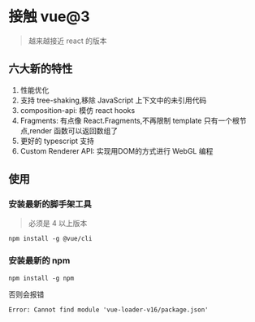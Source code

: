 # 接触 vue@3
> 越来越接近 react 的版本

## 六大新的特性
1. 性能优化
2. 支持 tree-shaking,移除 JavaScript 上下文中的未引用代码
3. composition-api: 模仿 react hooks
4. Fragments: 有点像 React.Fragments,不再限制 template 只有一个根节点,render 函数可以返回数组了
5. 更好的 typescript 支持
6. Custom Renderer API: 实现用DOM的方式进行 WebGL 编程

## 使用
### 安装最新的脚手架工具
> 必须是 4 以上版本

```
npm install -g @vue/cli
```

### 安装最新的 npm 

```
npm install -g npm
```

否则会报错
```
Error: Cannot find module 'vue-loader-v16/package.json'
```
